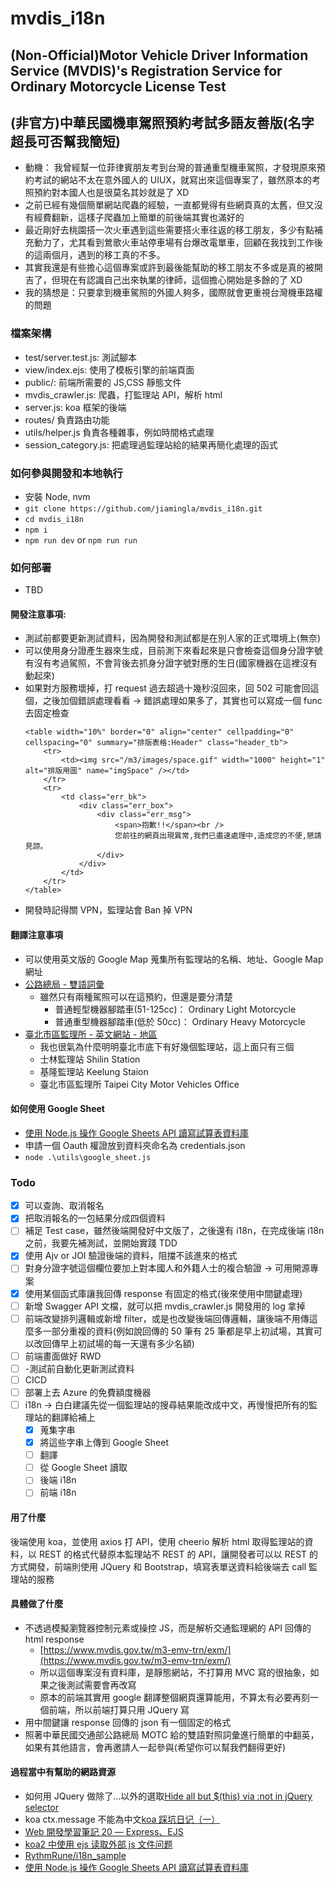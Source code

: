 # mvdis_i18n

## (Non-Official)Motor Vehicle Driver Information Service (MVDIS)'s Registration Service for Ordinary Motorcycle License Test

## (非官方)中華民國機車駕照預約考試多語友善版(名字超長可否幫我簡短)

-   動機： 我曾經幫一位菲律賓朋友考到台灣的普通重型機車駕照，才發現原來預約考試的網站不太在意外國人的 UIUX，就寫出來這個專案了，雖然原本的考照預約對本國人也是很莫名其妙就是了 XD
-   之前已經有幾個簡單網站爬蟲的經驗，一直都覺得有些網頁真的太舊，但又沒有經費翻新，這樣子爬蟲加上簡單的前後端其實也滿好的
-   最近剛好去桃園搭一次火車遇到這些需要搭火車往返的移工朋友，多少有點補充動力了，尤其看到鶯歌火車站停車場有台爆改電單車，回顧在我找到工作後的這兩個月，遇到的移工真的不多。
-   其實我還是有些擔心這個專案或許到最後能幫助的移工朋友不多或是真的被開吉了，但現在有認識自己出來執業的律師，這個擔心開始是多餘的了 XD
-   我的猜想是：只要拿到機車駕照的外國人夠多，國際就會更重視台灣機車路權的問題

### 檔案架構

-   test/server.test.js: 測試腳本
-   view/index.ejs: 使用了模板引擎的前端頁面
-   public/: 前端所需要的 JS,CSS 靜態文件
-   mvdis_crawler.js: 爬蟲，打監理站 API，解析 html
-   server.js: koa 框架的後端
-   routes/ 負責路由功能
-   utils/helper.js 負責各種雜事，例如時間格式處理
-   session_category.js: 把處理過監理站給的結果再簡化處理的函式

### 如何參與開發和本地執行

-   安裝 Node, nvm
-   `git clone https://github.com/jiamingla/mvdis_i18n.git`
-   `cd mvdis_i18n`
-   `npm i`
-   `npm run dev` or `npm run run`

### 如何部署

-   TBD

#### 開發注意事項:

-   測試前都要更新測試資料，因為開發和測試都是在別人家的正式環境上(無奈)
-   可以使用身分證產生器來生成，目前測下來看起來是只會檢查這個身分證字號有沒有考過駕照，不會背後去抓身分證字號對應的生日(國家機器在這裡沒有動起來)
-   如果對方服務壞掉，打 request 過去超過十幾秒沒回來，回 502 可能會回這個，之後加個錯誤處理看看 -> 錯誤處理如果多了，其實也可以寫成一個 func 去固定檢查
    ```
    <table width="10%" border="0" align="center" cellpadding="0" cellspacing="0" summary="排版表格:Header" class="header_tb">
        <tr>
            <td><img src="/m3/images/space.gif" width="1000" height="1" alt="排版用圖" name="imgSpace" /></td>
        </tr>
        <tr>
            <td class="err_bk">
                <div class="err_box">
                    <div class="err_msg">
                        <span>抱歉!!</span><br />
                        您前往的網頁出現異常,我們已盡速處理中,造成您的不便,懇請見諒。
                    </div>
                </div>
            </td>
        </tr>
    </table>
    ```
-   開發時記得關 VPN，監理站會 Ban 掉 VPN

#### 翻譯注意事項

-   可以使用英文版的 Google Map 蒐集所有監理站的名稱、地址、Google Map 網址
-   [公路總局 - 雙語詞彙](https://www.thb.gov.tw/News.aspx?n=5877&sms=13420&page=1&PageSize=200)
    -   雖然只有兩種駕照可以在這預約，但還是要分清楚
        -   普通輕型機器腳踏車(51-125cc)： Ordinary Light Motorcycle
        -   普通重型機器腳踏車(低於 50cc)： Ordinary Heavy Motorcycle
-   [臺北市區監理所 - 英文網站 - 地區](https://tpcmv.thb.gov.tw/en/cp.aspx?n=10225)
    -   我也很氣為什麼明明臺北市底下有好幾個監理站，這上面只有三個
    -   士林監理站 Shilin Station
    -   基隆監理站 Keelung Staion
    -   臺北市區監理所 Taipei City Motor Vehicles Office

#### 如何使用 Google Sheet

-   [使用 Node.js 操作 Google Sheets API 讀寫試算表資料庫](https://www.wfublog.com/2023/04/nodejs-google-sheets-api-read-write.html)
-   申請一個 Oauth 權證放到資料夾命名為 credentials.json
-   `node .\utils\google_sheet.js`

### Todo

-   [x] 可以查詢、取消報名
-   [x] 把取消報名的一包結果分成四個資料
-   [ ] 補足 Test case，雖然後端開發好中文版了，之後還有 i18n，在完成後端 i18n 之前，我要先補測試，並開始實踐 TDD
-   [x] 使用 Ajv or JOI 驗證後端的資料，阻擋不該進來的格式
-   [ ] 對身分證字號這個欄位要加上對本國人和外籍人士的複合驗證 -> 可用開源專案
-   [x] 使用某個函式庫讓我回傳 response 有固定的格式(後來使用中間鍵處理)
-   [ ] 新增 Swagger API 文檔，就可以把 mvdis_crawler.js 開發用的 log 拿掉
-   [ ] 前端改變排列邏輯或新增 filter，或是也改變後端回傳邏輯，讓後端不用傳這麼多一部分重複的資料(例如說回傳的 50 筆有 25 筆都是早上初試場，其實可以改回傳早上初試場的每一天還有多少名額)
-   [ ] 前端畫面做好 RWD
-   [ ] -測試前自動化更新測試資料
-   [ ] CICD
-   [ ] 部署上去 Azure 的免費額度機器
-   [ ] i18n -> 白白建議先從一個監理站的搜尋結果能改成中文，再慢慢把所有的監理站的翻譯給補上
    -   [x] 蒐集字串
    -   [x] 將這些字串上傳到 Google Sheet
    -   [ ] 翻譯
    -   [ ] 從 Google Sheet 讀取
    -   [ ] 後端 i18n
    -   [ ] 前端 i18n

#### 用了什麼

後端使用 koa，並使用 axios 打 API，使用 cheerio 解析 html 取得監理站的資料，以 REST 的格式代替原本監理站不 REST 的 API，讓開發者可以以 REST 的方式開發，前端則使用 JQuery 和 Bootstrap，填寫表單送資料給後端去 call 監理站的服務

#### 具體做了什麼

-   不透過模擬瀏覽器控制元素或操控 JS，而是解析交通監理網的 API 回傳的 html response
    -   [https://www.mvdis.gov.tw/m3-emv-trn/exm/](https://www.mvdis.gov.tw/m3-emv-trn/exm/)
    -   所以這個專案沒有資料庫，是靜態網站，不打算用 MVC 寫的很抽象，如果之後測試需要會再改寫
    -   原本的前端其實用 google 翻譯整個網頁還算能用，不算太有必要再刻一個前端，所以前端打算只用 JQuery 寫
-   用中間鍵讓 response 回傳的 json 有一個固定的格式
-   照著中華民國交通部公路總局 MOTC 給的雙語對照詞彙進行簡單的中翻英，如果有其他語言，會再邀請人一起參與(希望你可以幫我們翻得更好)

#### 過程當中有幫助的網路資源

-   如何用 JQuery 做除了...以外的選取[Hide all but $(this) via :not in jQuery selector](https://stackoverflow.com/questions/1328314/hide-all-but-this-via-not-in-jquery-selector)
-   koa ctx.message 不能為中文[koa 踩坑日记（一）](https://juejin.cn/post/7052712021573402631)
-   [Web 開發學習筆記 20 — Express、EJS](https://teagan-hsu.coderbridge.io/2021/01/13/express-ejs/)
-   [koa2 中使用 ejs 读取外部 js 文件问题](https://blog.51cto.com/u_15155081/2720719)
-   [RythmRune/i18n_sample](https://github.com/RythmRune/i18n_sample)
-   [使用 Node.js 操作 Google Sheets API 讀寫試算表資料庫](https://www.wfublog.com/2023/04/nodejs-google-sheets-api-read-write.html)
